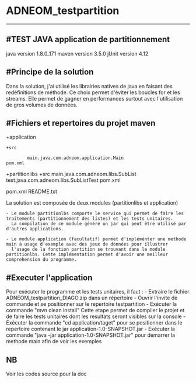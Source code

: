 # ADNEOM_testpartition

------------------------------------------------------------------------
#TEST JAVA application de partitionnement
------------------------------------------------------------------------

java version 1.8.0_171
maven version 3.5.0 
jUnit version 4.12


#Principe de la solution
------------------------
Dans la solution, j'ai utilisé les librairies natives de java en faisant des redéfinitions de méthode. Ce choix permet d'éviter les boucles for et les streams. 
Elle permet de gagner en performances surtout avec l'utilisation de gros volumes de données.


#Fichiers et repertoires du projet maven
----------------------------------------

+application

	+src
		
			main.java.com.adneom.application.Main
	pom.xml
	
+partitionlibs
	+src
		main.java.com.adneom.libs.SubList
		test.java.com.adneom.libs.SubListTest
	pom.xml
	
pom.xml
README.txt


La solution est composée de deux modules (partitionlibs et application)

	- Le module partitionlbs comporte le service qui permet de faire les traitements (partitionnement des listes) et les tests unitaires.
	  La compilation de ce module génère un jar qui peut être utilisé par d'autres applications.
	  
	- Le module application (facultatif) permet d'impléménter une methode main à usage d'exemple avec des jeux de données pour illustrer 
	  l'usage de la fonction partition se trouvant dans le module partitionlbs. Cette implémentation permet d'avoir une meilleur comprehension du programme.

	
#Executer l'application
--------------------------

Pour exécuter le programme et les tests unitaires, il faut :
	- Extraire le fichier ADNEOM_testpartition_DIAGO.zip dans un répertoire
	- Ouvrir l'invite de commande et se positionner sur le repertoire testpartition
	- Exécuter la commande "mvn clean install"
		Cette etape permet de compiler le projet et de faire les tests unitaires dont les resultats seront visibles sur la console
	- Exécuter la commande "cd application/taget" pour se positionner dans le repertoire contenant le jar application-1.0-SNAPSHOT.jar
	- Exécuter la commande "java -jar application-1.0-SNAPSHOT.jar" pour demarrer la methode main afin de voir les exemples 
	
	
NB 
---
Voir les codes source pour la doc
